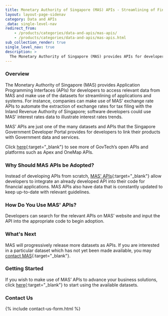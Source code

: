 ```yaml
---
title: Monetary Authority of Singapore (MAS) APIs - Streamlining of Financial Applications through Data
layout: layout-page-sidenav
category: Data and APIs
_data: single-level-nav
redirect_from:
    - /products/categories/data-and-apis/mas-apis/
    - /products/categories/data-and-apis/mas-apis.html
sub_collection_render: true
single_level_nav: true
description: >
  The Monetary Authority of Singapore (MAS) provides APIs for developers, allowing MAS’ applications to be streamlined.
---
```


### Overview

The Monetary Authority of Singapore (MAS) provides Application Programming Interfaces (APIs) for developers to access relevant data from MAS and make use of the datasets for streamlining of applications and systems. For instance, companies can make use of MAS’ exchange rate APIs to automate the extraction of exchange rates for tax filing with the Inland Revenue Authority of Singapore; software developers could use MAS’ interest rates data to illustrate interest rates trends.

MAS’ APIs are just one of the many datasets and APIs that the Singapore Government Developer Portal provides for developers to link their products with Government data and services.

Click [here](/products/categories/data-and-apis){:target="\_blank"} to see more of GovTech’s open APIs and platforms such as Apex and OneMap APIs.

### Why Should MAS APIs be Adopted?

Instead of developing APIs from scratch, [MAS' APIs](https://secure.mas.gov.sg/api/Search.aspx){:target="\_blank"} allow developers to integrate an already developed API into their code for financial applications. MAS APIs also have data that is constantly updated to keep up-to-date with relevant guidelines.

### How Do You Use MAS' APIs?

Developers can search for the relevant APIs on MAS’ website and input the API into the appropriate code to begin adoption.

### What's Next

MAS will progressively release more datasets as APIs. If you are interested in a particular dataset which has not yet been made available,
you may [contact MAS](https://www.mas.gov.sg/feedback/){:target="\_blank"}.

### Getting Started

If you wish to make use of MAS’ APIs to advance your business solutions, click [here](https://secure.mas.gov.sg/api/Search.aspx){:target="\_blank"} to start using the available datasets.

### Contact Us

{% include contact-us-form.html %}
